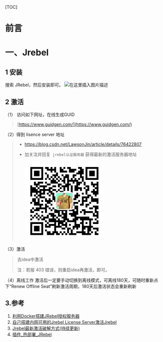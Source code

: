 [TOC]





# 前言







# 一、Jrebel

## 1 安装

搜索 JRebel，然后安装即可。
![在这里插入图片描述 ](D:/workspace-zyj/workspace-zyj-dev/zyj-dev-guide/01_%E5%BC%80%E5%8F%91%E6%8C%87%E5%8D%97/images/20181008190543826.png)



## 2 激活

（1） 访问如下网址，在线生成GUID

> [https://www.guidgen.com/](https://www.guidgen.com/)

 （2）得到 lisence server 地址

> - https://blog.csdn.net/LawsonJin/article/details/76422807
>
> - 加关注并回复` jrebel认证服务器` 获得最新的激活服务器地址
>
>   ![img](images/20180523181234345)

 （3）激活

> 去idea中激活
>
> 注：若报 403 错误，则重启idea再激活，即可。



（4）离线工作
激活后一定要手动切换到离线模式，可离线180天，可随时重新点下“Renew Offline Seat”刷新激活周期，180天后激活状态会重新刷新




## 3.参考

1. [利用Docker搭建JRebel授权服务器](https://qinjiangbo.com/build-jrebel-license-server-with-docker.html)
2. [自己搭建内网可用的Jrebel License Server激活Jrebel](https://blog.csdn.net/gsls200808/article/details/78785352)
3. [Jrebel最新激活破解方式(持续更新)](https://blog.csdn.net/xingbaozhen1210/article/details/81093041)
4. [插件_热部署_JRebel](https://www.cnblogs.com/shirui/p/7826879.html)







